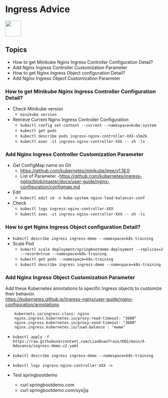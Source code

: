 # Ingress Advice
<image src ="https://github.com/kubernetes/community/blob/master/icons/png/resources/labeled/ing-256.png?raw=true" width="50">  

## Topics         
- How to get Minikube Nginx Ingress Controller Configuration Detail?
- Add Nginx Ingress Controller Customization Parameter
- How to get Nginx Ingress Object configuration Detail?
- Add Nginx Ingress Object Customization Parameter

### How to get Minikube Nginx Ingress Controller Configuration Detail?
- Check Minikube version   
  - `minikube version` 
- Retrieve Current Nginx Ingress Controller Configuration
  - `kubectl config set-context --current --namespace=kube-system`   
  - `kubectl get pods`  
  - `kubectl describe pods ingress-nginx-controller-XXX-s5m2k`   
  - `kubectl exec -it ingress-nginx-controller-XXX -- sh -ls` 

### Add Nginx Ingress Controller Customization Parameter
- Get ConfigMap name on Git 
  - https://github.com/kubernetes/minikube/tree/v1.18.0
  - List of Parameter
    -https://github.com/kubernetes/ingress-nginx/blob/master/docs/user-guide/nginx-configuration/configmap.md
- Edit  
  - `kubectl edit cm -n kube-system nginx-load-balancer-conf`  
- Check  
  - `kubectl logs ingress-nginx-controller-XXX`   
  - `kubectl exec -it ingress-nginx-controller-XXX -- sh -ls`   

### How to get Nginx Ingress Object configuration Detail?
- `kubectl describe ingress ingress-demo --namespace=k8s-training` 
- Scale Pod  
  - `kubectl scale deployment/springbootdemo-deployment --replicas=2 --record=true --namespace=k8s-training`
  - `kubectl get pods --namespace=k8s-training` 
  - `kubectl describe ingress ingress-demo --namespace=k8s-training`



### Add Nginx Ingress Object Customization Parameter
Add these Kubernetes annotations to specific Ingress objects to customize their behavior.  
https://kubernetes.github.io/ingress-nginx/user-guide/nginx-configuration/annotations     
```  annotations:
    kubernets.io/ingress.class: nginx
    nginx.ingress.kubernetes.io/proxy-read-timeout: "3600"
    nginx.ingress.kubernetes.io/proxy-send-timeout: "3600"
    nginx.ingress.kubernetes.io/load-balance : "ewma"
```    
- `kubectl apply -f https://raw.githubusercontent.com/LianDuanTrain/K8S/main/4-Adavance/ingress-demo-v2.yaml` 
- `kubectl describe ingress ingress-demo --namespace=k8s-training`
- `kubectl logs ingress-nginx-controller-XXX -n` 
  
- Test springbootdemo
  - curl springbootdemo.com
  - curl springbootdemo.com/sys|jq
  
